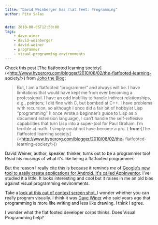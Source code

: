 ```yaml
---
title: "David Weinberger has flat feet: Programming"
author: Pito Salas


date: 2010-08-05T12:50:00
tags:
    - dave-winer
    - david-weinberger
    - david-weiner
    - programmer
    - visual-programming-environments
---
```




Check this post [The flatfooted learning
society](<http://www.hyperorg.com/blogger/2010/08/02/the-flatfooted-learning-
society/>) from [Joho the Blog](<http://www.hyperorg.com/blogger/feed/>):

> But, I am a flatfooted “programmer” and always will be. I have limitations
> that would have kept me from ever becoming a professional. I have an odd
> inability to handle indirect relationships, e.g., pointers; I did fine with
> C, but bombed at C++. I have problems with recursion, so although I once did
> a fair bit of hobbyist Lisp “programming” (I once wrote a beginner’s guide
> to Lisp as a document extension language), I can’t handle the self-reflexive
> capabilities that turn Lisp into a super-tool for Paul Graham. I’m terrible
> at math. I simply could not have become a pro. ( **from:**[The flatfooted
> learning society](<http://www.hyperorg.com/blogger/2010/08/02/the-
> flatfooted-learning-society/>))

David Weiner, author, speaker, thinker, turns out to be a programmer too! Read
his musings of what it's like being a flatfooted programmer.

But the reason I really cite this is because it reminds me of [Google's new
tool to easily create applications for Android. It's called
AppInventor](<http://appinventor.googlelabs.com/about/>). I've studied it a
little. It looks interesting and cool but it raises in me an old bias against
visual programming environments.

Take a [look at this out of context screen shot.
](<http://appinventor.googlelabs.com/learn/tutorials/molemash/MoleMashAssets/MoveMole.png>)I
wonder whether you can really program visually. I think it was [Dave
Winer](<http://www.scripting.com/>) who said years ago that programming is
more like writing and less like drawing. I think I agree.

I wonder what the flat footed developer corps thinks. Does Visual Programming
help?


